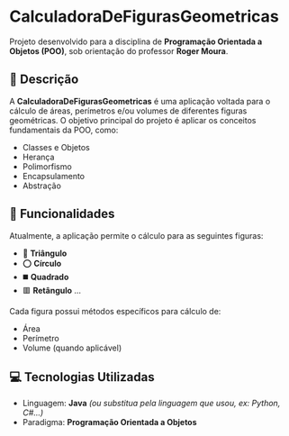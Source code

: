 # CalculadoraDeFigurasGeometricas

Projeto desenvolvido para a disciplina de **Programação Orientada a Objetos (POO)**, sob orientação do professor **Roger Moura**.

## 📘 Descrição

A **CalculadoraDeFigurasGeometricas** é uma aplicação voltada para o cálculo de áreas, perímetros e/ou volumes de diferentes figuras geométricas. O objetivo principal do projeto é aplicar os conceitos fundamentais da POO, como:

- Classes e Objetos
- Herança
- Polimorfismo
- Encapsulamento
- Abstração

## 🧩 Funcionalidades

Atualmente, a aplicação permite o cálculo para as seguintes figuras:

- 🔺 **Triângulo**
- ⭕ **Círculo**
- ◼️ **Quadrado**
- 🟥 **Retângulo**
...
  
Cada figura possui métodos específicos para cálculo de:

- Área
- Perímetro
- Volume (quando aplicável)

## 💻 Tecnologias Utilizadas

- Linguagem: **Java** *(ou substitua pela linguagem que usou, ex: Python, C#...)*
- Paradigma: **Programação Orientada a Objetos**
